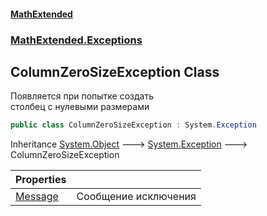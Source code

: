 #### [MathExtended](index.md 'index')
### [MathExtended.Exceptions](MathExtended_Exceptions.md 'MathExtended.Exceptions')
## ColumnZeroSizeException Class
Появляется при попытке создать  
столбец с нулевыми размерами  
```csharp
public class ColumnZeroSizeException : System.Exception
```

Inheritance [System.Object](https://docs.microsoft.com/en-us/dotnet/api/System.Object 'System.Object') &#129106; [System.Exception](https://docs.microsoft.com/en-us/dotnet/api/System.Exception 'System.Exception') &#129106; ColumnZeroSizeException  

| Properties | |
| :--- | :--- |
| [Message](MathExtended_Exceptions_ColumnZeroSizeException_Message.md 'MathExtended.Exceptions.ColumnZeroSizeException.Message') | Сообщение исключения<br/> |

